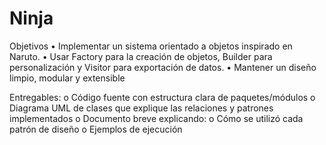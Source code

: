 # Ninja
Objetivos
• Implementar un sistema orientado a objetos inspirado en Naruto.
• Usar Factory para la creación de objetos, Builder para personalización y Visitor para
exportación de datos.
• Mantener un diseño limpio, modular y extensible

Entregables:
o Código fuente con estructura clara de paquetes/módulos
o Diagrama UML de clases que explique las relaciones y patrones implementados
o Documento breve explicando:
o   Cómo se utilizó cada patrón de diseño
o   Ejemplos de ejecución
